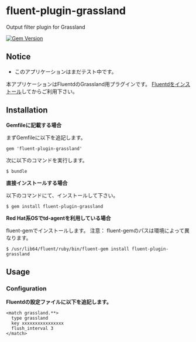 # fluent-plugin-grassland

Output filter plugin for Grassland

[![Gem Version](https://badge.fury.io/rb/fluent-plugin-grassland.svg)](http://badge.fury.io/rb/fluent-plugin-grassland)

## Notice
* このアプリケーションはまだテスト中です。

本アプリケーションはFluentdのGrassland用プラグインです。
[Fluentdをインストール](http://docs.fluentd.org/categories/installation)してからご利用下さい。

## Installation

__Gemfileに記載する場合__

まずGemfileに以下を追記します。

    gem 'fluent-plugin-grassland'

次に以下のコマンドを実行します。

    $ bundle

__直接インストールする場合__

以下のコマンドにて、インストールして下さい。

    $ gem install fluent-plugin-grassland

__Red Hat系OSでtd-agentを利用している場合__

fluent-gemでインストールします。
注意： fluent-gemのパスは環境によって異なります。

    $ /usr/lib64/fluent/ruby/bin/fluent-gem install fluent-plugin-grassland

## Usage

### Configuration

__Fluentdの設定ファイルに以下を追記します。__
```
<match grassland.**>
  type grassland
  key xxxxxxxxxxxxxxxx
  flush_interval 3
</match>
```
